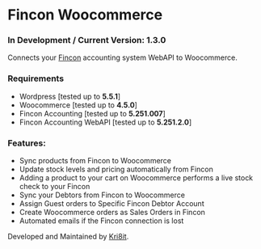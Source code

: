 # Fincon Woocommerce
### In Development / Current Version: 1.3.0
Connects your [Fincon](https://fincon.co.za/) accounting system WebAPI to Woocommerce.

### Requirements
- Wordpress [tested up to **5.5.1**]
- Woocommerce [tested up to **4.5.0**]
- Fincon Accounting [tested up to **5.251.007**]
- Fincon Accounting WebAPI [tested up to **5.251.2.0**]

### Features:
- Sync products from Fincon to Woocommerce
- Update stock levels and pricing automatically from Fincon
- Adding a product to your cart on Woocommerce performs a live stock check to your Fincon
- Sync your Debtors from Fincon to Woocommerce
- Assign Guest orders to Specific Fincon Debtor Account
- Create Woocommerce orders as Sales Orders in Fincon
- Automated emails if the Fincon connection is lost

Developed and Maintained by [Kri8it](https://kri8it.com/).
